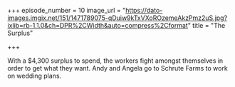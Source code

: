 +++
episode_number = 10
image_url = "https://dato-images.imgix.net/151/1471789075-qDuiw9kTxVXoROzemeAkzPmz2uS.jpg?ixlib=rb-1.1.0&ch=DPR%2CWidth&auto=compress%2Cformat"
title = "The Surplus"

+++

With a $4,300 surplus to spend, the workers fight amongst themselves in order to get what they want. Andy and Angela go to Schrute Farms to work on wedding plans.